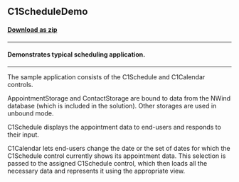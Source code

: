 ## C1ScheduleDemo 
#### [Download as zip](https://grapecity.github.io/DownGit/#/home?url=https://github.com/GrapeCity/ComponentOne-WinForms-Samples/tree/master/NetFramework\Schedule\VB\C1ScheduleDemo)
____
#### Demonstrates typical scheduling application.
____
The sample application consists of the C1Schedule and C1Calendar controls.

AppointmentStorage and ContactStorage are bound to data from the NWind database (which is included in the solution). Other storages are used in unbound mode.

C1Schedule displays the appointment data to end-users and responds to their input.

C1Calendar lets end-users change the date or the set of dates for which the C1Schedule control currently shows its appointment data.
This selection is passed to the assigned C1Schedule control, which then loads all the necessary data and represents it using the appropriate view.

